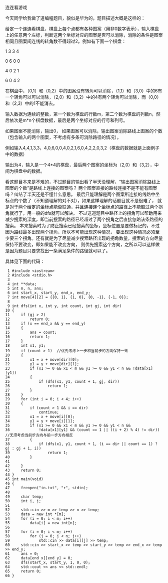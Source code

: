 连连看游戏

今天同学给我做了道编程题目，貌似是华为的，题目描述大概是这样的：

给定一个连连看棋盘，棋盘上每个点都有各种图案（用非0数字表示），输入棋盘上的任意两个左标，判断这两个坐标对应的图案是否可以消除，消除的条件是图案相同且图案间连线的转角数不得超过2。例如有下面一个棋盘：

1  3  3  4

0  6  0  0

4  0  2  1

6  0  4  2

在棋盘中，（0,1）和（0,2）中的图案没有转角可以消除，（1,1）和（3,0）中的6有一个转角可以可以消除，（2,0）和（3,2）中的4有两个转角可以消除，而（0,0）和（2,3）中的1不能消去。

输入数据为连续的整数，第一个数为棋盘的行数m，第二个数为棋盘的列数n，然后依次是m*n个棋盘数据，最后是两个坐标对应的行号和列号。

如果图案不能消除，输出0， 如果图案可以消除，输出图案消除路线上图案的个数（包含输入的两个图案，不考虑有多条可消除路径的情况）。

例如输入4,4,1,3,3，4,0,6,0,0,4,0,2,1,6,0,4,2,2,0,3,2（棋盘的数据就是上面例子中的数据）

输出为4，输入是一个4*4的棋盘，最后两个图案的坐标为（2,0）和（3,2），中间为棋盘中的数据。



看这题目本来是不难的，不过题目的输出看了半天没理解，“输出图案消除路线上图案的个数”是路线上连接的图案吗？
两个图案直接的路线连接不是不能有图案吗？纠结了半天还是不懂什么意思。
最后只能理解是两个图案所连接的线路中坐标点的个数了（不知道理解的对不对），如果这样理解的话题目就不是很难了，
就是对于两个给定的坐标点能否联通，并且连接连个坐标点的路径上不能超过两个拐角就行了，用一般的dfs就可以解决。
不过这道题目中路径上的拐角可以帮助用来减少搜索的深度，即当前搜索的路径已经超过了两个拐角之后直接忽略该条路径的搜索。
本来搜索时为了防止搜索已经搜索的坐标，坐标位置是要做标记的，不过因为路线最多出现两个拐角，所以不可能出现这种情况，
要出现这种情况必须至少要三个拐角。还有就是为了尽量减少搜索路径出现的拐角数量，搜索的方向尽量保持不要改变，即如果能不改变方向，
则优先搜索这个方向，之所以可以这样做是因为题目只要求找出一条满足条件的路径就可以了。

具体见下面的代码：

```
 1 #include <iostream>
 2 #include <stdio.h>
 3 
 4 int **data;
 5 int m, n, ans;
 6 int start_x, start_y, end_x, end_y;
 7 int move[4][2] = {{0, 1}, {1, 0}, {0, -1}, {-1, 0}};
 8 
 9 int dfs(int x, int y, int count, int gj, int dir)
10 {
11     if (gj > 2)
12         return 0;
13     if (x == end_x && y == end_y)
14     {
15         ans = count;
16         return 1;
17     }
18     int x1, y1;
19     if (count > 1)  //优先考虑上一步和当前步的方向保持一致
20     {
21         x1 = x + move[dir][0];
22         y1 = y + move[dir][1];
23         if (x1 >= 0 && x1 < m && y1 >= 0 && y1 < n && !data[x1][y1])
24         {
25             if (dfs(x1, y1, count + 1, gj, dir))
26                 return 1;
27         }
28     }
29     for (int i = 0; i < 4; i++)
30     {
31         if (count > 1 && i == dir)
32             continue;
33         x1 = x + move[i][0];
34         y1 = y + move[i][1];
35         if (x1 >= 0 && x1 < m && y1 >= 0 && y1 < n &&
36             !data[x1][y1] && (count == 1 || ((i + 2) % 4) != dir))  //无须考虑当前步方向与前一步方向相反
37         {
38             if (dfs(x1, y1, count + 1, (i == dir || count == 1) ? gj : gj + 1, i))
39                 return 1;
40         }
41 
42     }
43     return 0;
44 }
45 int main(void)
46 {
47     freopen("in.txt", "r", stdin);
48 
49     char temp;
50     int i, j;
51 
52     std::cin >> m >> temp >> n >> temp;
53     data = new int *[m];
54     for (i = 0; i < m; i++)
55         data[i] = new int[n];
56 
57     for (i = 0; i < m; i++)
58         for (j = 0; j < n; j++)
59             std::cin >> data[i][j] >> temp;
60     std::cin >> start_x >> temp >> start_y >> temp >> end_x >> temp >> end_y;
61     ans = 0;
62     data[end_x][end_y] = 0;
63     dfs(start_x, start_y, 1, 0, 0);
64     std::cout << ans << std::endl;
65     return 0;
66 }
```